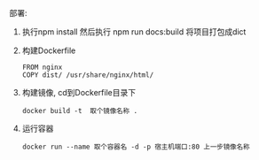 部署:

1. 执行npm install 然后执行 npm run docs:build 将项目打包成dict

2. 构建Dockerfile

   ```shell
   FROM nginx
   COPY dist/ /usr/share/nginx/html/
   ```

3. 构建镜像, cd到Dockerfile目录下

   ```shell
   docker build -t  取个镜像名称 .
   ```

4. 运行容器

   ```shell
   docker run --name 取个容器名 -d -p 宿主机端口:80 上一步镜像名称
   ```

   